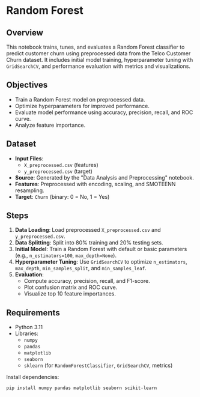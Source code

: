 # Random Forest

## Overview
This notebook trains, tunes, and evaluates a Random Forest classifier to predict customer churn using preprocessed data from the Telco Customer Churn dataset. It includes initial model training, hyperparameter tuning with `GridSearchCV`, and performance evaluation with metrics and visualizations.

## Objectives
- Train a Random Forest model on preprocessed data.
- Optimize hyperparameters for improved performance.
- Evaluate model performance using accuracy, precision, recall, and ROC curve.
- Analyze feature importance.

## Dataset
- **Input Files**: 
  - `X_preprocessed.csv` (features)
  - `y_preprocessed.csv` (target)
- **Source**: Generated by the "Data Analysis and Preprocessing" notebook.
- **Features**: Preprocessed with encoding, scaling, and SMOTEENN resampling.
- **Target**: `Churn` (binary: 0 = No, 1 = Yes)

## Steps
1. **Data Loading**: Load preprocessed `X_preprocessed.csv` and `y_preprocessed.csv`.
2. **Data Splitting**: Split into 80% training and 20% testing sets.
3. **Initial Model**: Train a Random Forest with default or basic parameters (e.g., `n_estimators=100`, `max_depth=None`).
4. **Hyperparameter Tuning**: Use `GridSearchCV` to optimize `n_estimators`, `max_depth`, `min_samples_split`, and `min_samples_leaf`.
5. **Evaluation**:
   - Compute accuracy, precision, recall, and F1-score.
   - Plot confusion matrix and ROC curve.
   - Visualize top 10 feature importances.

## Requirements
- Python 3.11
- Libraries:
  - `numpy`
  - `pandas`
  - `matplotlib`
  - `seaborn`
  - `sklearn` (for `RandomForestClassifier`, `GridSearchCV`, metrics)

Install dependencies:
```bash
pip install numpy pandas matplotlib seaborn scikit-learn
